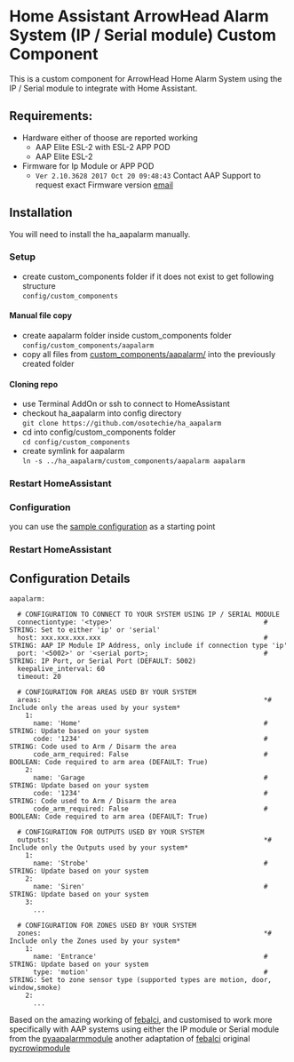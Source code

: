# Home Assistant ArrowHead Alarm System (IP / Serial module) Custom Component

This is a custom component for ArrowHead Home Alarm System using the IP / Serial module to integrate with Home Assistant.

## Requirements:
- Hardware either of thoose are reported working
  - AAP Elite ESL-2 with ESL-2 APP POD
  - AAP Elite ESL-2
- Firmware for Ip Module or APP POD
  - `Ver 2.10.3628 2017 Oct 20 09:48:43`
  Contact AAP Support to request exact Firmware version [email](mailto:tech@aap.co.nz)

## Installation

You will need to install the ha_aapalarm manually.

### Setup
- create custom_components folder if it does not exist to get following structure\
  `config/custom_components`

#### Manual file copy
- create aapalarm folder inside custom_components folder\
  `config/custom_components/aapalarm`
- copy all files from [custom_components/aapalarm/](custom_components/aapalarm/) into the previously created folder

#### Cloning repo
- use Terminal AddOn or ssh to connect to HomeAssistant
- checkout ha_aapalarm into config directory\
  `git clone https://github.com/osotechie/ha_aapalarm`
- cd into config/custom_components folder\
  `cd config/custom_components`
- create symlink for aapalarm\
  `ln -s ../ha_aapalarm/custom_components/aapalarm aapalarm`

### Restart HomeAssistant

### Configuration

you can use the [sample configuration](sample_configuration.yaml) as a starting point

### Restart HomeAssistant

## Configuration Details
```
aapalarm:
  
  # CONFIGURATION TO CONNECT TO YOUR SYSTEM USING IP / SERIAL MODULE
  connectiontype: '<type>'                                      # STRING: Set to either 'ip' or 'serial' 
  host: xxx.xxx.xxx.xxx                                         # STRING: AAP IP Module IP Address, only include if connection type 'ip'
  port: '<5002>' or '<serial port>;                             # STRING: IP Port, or Serial Port (DEFAULT: 5002)
  keepalive_interval: 60
  timeout: 20
  
  # CONFIGURATION FOR AREAS USED BY YOUR SYSTEM
  areas:                                                        *# Include only the areas used by your system*
    1:
      name: 'Home'                                              # STRING: Update based on your system
      code: '1234'                                              # STRING: Code used to Arm / Disarm the area
      code_arm_required: False                                  # BOOLEAN: Code required to arm area (DEFAULT: True)
    2:                                                          
      name: 'Garage                                             # STRING: Update based on your system
      code: '1234'                                              # STRING: Code used to Arm / Disarm the area
      code_arm_required: False                                  # BOOLEAN: Code required to arm area (DEFAULT: True)
  
  # CONFIGURATION FOR OUTPUTS USED BY YOUR SYSTEM
  outputs:                                                      *# Include only the Outputs used by your system*
    1:                          
      name: 'Strobe'                                            # STRING: Update based on your system
    2:
      name: 'Siren'                                             # STRING: Update based on your system
    3:
      ... 
  
  # CONFIGURATION FOR ZONES USED BY YOUR SYSTEM
  zones:                                                        *# Include only the Zones used by your system*
    1:
      name: 'Entrance'                                          # STRING: Update based on your system
      type: 'motion'                                            # STRING: Set to zone sensor type (supported types are motion, door, window,smoke)
    2:
      ...
```


Based on the amazing working of [febalci](https://github.com/febalci), and customised to work more specifically with AAP systems using either the IP module or Serial module from the [pyaapalarmmodule](https://github.com/osotechie/pyaapalarmmodule) another adaptation of [febalci](https://github.com/febalci) original [pycrowipmodule](https://github.com/febalci/pycrowipmodule)